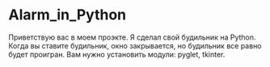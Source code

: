 # Alarm_in_Python
Приветствую вас в моем проэкте. Я сделал свой будильник на Python. 
Когда вы ставите будильник, окно закрывается, но будильник все равно будет проигран. 
Вам нужно установить модули: pyglet, tkinter.

